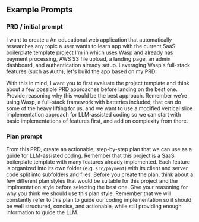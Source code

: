 ## Example Prompts

### PRD / initial prompt

I want to create a An educational web application that automatically researches any topic a user wants to learn app with the current SaaS boilerplate template project I'm in which uses Wasp and already has payment processing, AWS S3 file upload, a landing page, an admin dashboard, and authentication already setup. Leveraging Wasp's full-stack features (such as Auth), let's build the app based on my PRD: 

With this in mind, I want you to first evaluate the project template and think about a few possible PRD approaches before landing on the best one. Provide reasoning why this would be the best approach. Remember we're using Wasp, a full-stack framework with batteries included, that can do some of the heavy lifting for us, and we want to use a modified vertical slice implementation approach for LLM-assisted coding so we can start with basic implementations of features first, and add on complexity from there.

### Plan prompt

From this PRD, create an actionable, step-by-step plan that we can use as a guide for LLM-assisted coding. Remember that this project is a SaaS boilerplate template with many features already implemented. Each feature is organized into its own folder (e.g. `src/payment`) with its client and server code split into subfolders and files. Before you create the plan, think about a few different plan styles that would be suitable for this project and the implmentation style before selecting the best one. Give your reasoning for why you think we should use this plan style. Remember that we will constantly refer to this plan to guide our coding implementation so it should be well structured, concise, and actionable, while still providing enough information to guide the LLM.
